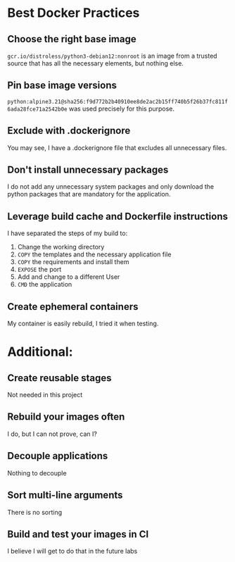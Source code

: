 # Best Docker Practices
## Choose the right base image
``gcr.io/distroless/python3-debian12:nonroot`` is an image from a trusted source that has all the necessary elements, but nothing else.
## Pin base image versions
``python:alpine3.21@sha256:f9d772b2b40910ee8de2ac2b15ff740b5f26b37fc811f6ada28fce71a2542b0e`` 
was used precisely for this purpose.
## Exclude with .dockerignore
You may see, I have a .dockerignore file that excludes all unnecessary files.
## Don't install unnecessary packages
I do not add any unnecessary system packages and only download the python packages that are mandatory for the application.
## Leverage build cache and Dockerfile instructions
I have separated the steps of my build to: 
1. Change the working directory
2. `COPY` the templates and the necessary application file
3. `COPY` the requirements and install them
4. `EXPOSE` the port
5. Add and change to a different User
6. `CMD` the application
## Create ephemeral containers
My container is easily rebuild, I tried it when testing.

# Additional:
## Create reusable stages
Not needed in this project
## Rebuild your images often
I do, but I can not prove, can I?
## Decouple applications
Nothing to decouple
## Sort multi-line arguments
There is no sorting
## Build and test your images in CI
I believe I will get to do that in the future labs